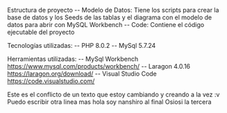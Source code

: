 Estructura de proyecto
-- Modelo de Datos: Tiene los scripts para crear la base de datos y los Seeds de las tablas y el diagrama con el modelo de datos para abrir con MySQL Workbench
-- Code: Contiene el código ejecutable del proyecto

Tecnologías utilizadas:
-- PHP 8.0.2
-- MySql 5.7.24

Herramientas utilizadas:
-- MySql Workbench https://www.mysql.com/products/workbench/
-- Laragon 4.0.16 https://laragon.org/download/
-- Visual Studio Code https://code.visualstudio.com/






Este es el conflicto de un texto que estoy cambiando y creando a la vez :v
Puedo escribir otra linea mas hola soy nanshiro al final
Osiosi la tercera
